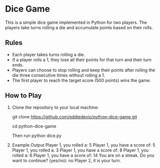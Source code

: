 # Dice Game

This is a simple dice game implemented in Python for two players. The players take turns rolling a die and accumulate points based on their rolls.

## Rules

- Each player takes turns rolling a die.
- If a player rolls a 1, they lose all their points for that turn and their turn ends.
- Players can choose to stop rolling and keep their points after rolling the die three consecutive times without rolling a 1.
- The first player to reach the target score (500 points) wins the game.

## How to Play

1. Clone the repository to your local machine:
   
   git clone https://github.com/eddiedevio/python-dice-game.git
   
   cd python-dice-game

   Then run python dice.py

2. Example Output
   Player 1, you rolled a: 5
   Player 1, you have a score of: 5
   Player 1, you rolled a: 3
   Player 1, you have a score of: 8
   Player 1, you rolled a: 6
   Player 1, you have a score of: 14
   You are on a streak. Do you want to continue? (yes/no): no
   Player 2, it is your turn.
   
